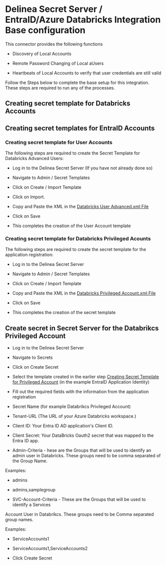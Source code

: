 
# Delinea Secret Server / EntraID/Azure Databricks Integration Base configuration

  

This connector provides the following functions

  

- Discovery of Local Accounts

- Remote Password Changing of Local aUsers

- Heartbeats of Local Accounts to verify that user credentials are still valid

  

Follow the Steps below to complete the base setup for this integration. These steps are required to run any of the processes.

  

## Creating secret template for Databricks Accounts

  

## Creating secret templates for EntraID Accounts

  

### Creating secret template for User Accounts

  

The following steps are required to create the Secret Template for Databricks Advanced Users:

  

- Log in to the Delinea Secret Server (If you have not already done so)

- Navigate to Admin / Secret Templates

- Click on Create / Import Template

- Click on Import.

- Copy and Paste the XML in the [Databricks User Advanced.xml File](./templates/Databricks%20User%20Advanced.xml)

- Click on Save

- This completes the creation of the User Account template

  

### Creating secret template for Databricks Privileged Acounts

  

The following steps are required to create the secret template for the application registration:

- Log in to the Delinea Secret Server

- Navigate to Admin / Secret Templates

- Click on Create / Import Template

- Copy and Paste the XML in the [Databricks Privileged Account.xml File](./Templates/Databricks%20Privileged%20Account.xml)

- Click on Save

- This completes the creation of the secret template

  

## Create secret in Secret Server for the Databrikcs Privileged Account

- Log in to the Delinea Secret Server

- Navigate to Secrets

- Click on Create Secret

- Select the template created in the earlier step [Creating Secret Template for Privileged Account](#creating-secret-template-for-privileged-account) (in the example EntraID Application Identity)

- Fill out the required fields with the information from the application registration

- Secret Name (for example Databrikcs Privileged Account)

- Tenant-URL (The URL of your Azure Databricks workspace.)

- Client ID: Your Entra ID AD application's Client ID.

- Client Secret: Your DataBricks Oauth2 secret that was mapped to the Entra ID app.

- Admin-Criteria - hese are the Groups that will be used to identify an admin user in Databricks. These groups need to be comma separated of the Group Name.

Examples:

- admins

- admins,samplegroup

- SVC-Account-Criteria - These are the Groups that will be used to identify a Services

Account User in Databrikcs. These groups need to be Comma separated group names.

  

Examples:

- ServiceAccounts1

- ServiceAccounts1,ServiceAccounts2

- Click Create Secret
